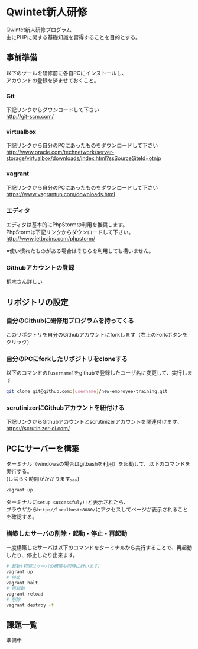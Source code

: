 # Qwintet新人研修

Qwintet新人研修プログラム  
主にPHPに関する基礎知識を習得することを目的とする。

## 事前準備

以下のツールを研修前に各自PCにインストールし、  
アカウントの登録を済ませておくこと。

### Git

下記リンクからダウンロードして下さい  
http://git-scm.com/

### virtualbox

下記リンクから自分のPCにあったものをダウンロードして下さい  
http://www.oracle.com/technetwork/server-storage/virtualbox/downloads/index.html?ssSourceSiteId=otnjp

### vagrant

下記リンクから自分のPCにあったものをダウンロードして下さい  
https://www.vagrantup.com/downloads.html

### エディタ

エディタは基本的にPhpStormの利用を推奨します。  
PhpStormは下記リンクからダウンロードして下さい。  
http://www.jetbrains.com/phpstorm/  
  
※使い慣れたものがある場合はそちらを利用しても構いません。

### Githubアカウントの登録

桐木さん詳しい

## リポジトリの設定

### 自分のGithubに研修用プログラムを持ってくる

このリポジトリを自分のGithubアカウントにforkします（右上のForkボタンをクリック）  

### 自分のPCにforkしたリポジトリをcloneする

以下のコマンドの`[username]`をgithubで登録したユーザ名に変更して、実行します

```sh
git clone git@github.com:[username]/new-emproyee-training.git
```

### scrutinizerにGithubアカウントを紐付ける

下記リンクからGithubアカウントとscrutinizerアカウントを関連付けます。  
https://scrutinizer-ci.com/

## PCにサーバーを構築

ターミナル（windowsの場合はgitbashを利用）を起動して、以下のコマンドを実行する。  
(しばらく時間がかかります。。。)

```sh
vagrant up
```

ターミナルに`setup successfuly!!`と表示されたら、  
ブラウザから`http://localhost:8080/`にアクセスしてページが表示されることを確認する。

### 構築したサーバの削除・起動・停止・再起動

一度構築したサーバは以下のコマンドをターミナルから実行することで、再起動したり、停止したり出来ます。

```sh
# 起動(初回はサーバの構築も同時に行います)
vagrant up
# 停止
vagrant halt
# 再起動
vagrant reload
# 削除
vagrant destroy -f
```

## 課題一覧

準備中
